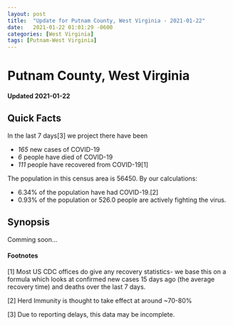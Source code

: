 ```yaml
---
layout: post
title:  "Update for Putnam County, West Virginia - 2021-01-22"
date:   2021-01-22 01:01:29 -0600
categories: [West Virginia]
tags: [Putnam-West Virginia]
---
```


# Putnam County, West Virginia
#### Updated 2021-01-22

## Quick Facts

In the last 7 days[3] we project there have been
- *165* new cases of COVID-19
- *6* people have died of COVID-19
- *111* people have recovered from COVID-19[1]

The population in this census area is 56450. By our calculations:
- 6.34% of the population have had COVID-19.[2]
- 0.93% of the population or 526.0 people are actively fighting the virus.

## Synopsis

Comming soon...


#### Footnotes

[1] Most US CDC offices do give any recovery statistics- we base this on a formula which looks at confirmed new cases
15 days ago (the average recovery time) and deaths over the last 7 days.

[2] Herd Immunity is thought to take effect at around ~70-80%

[3] Due to reporting delays, this data may be incomplete.
 
    